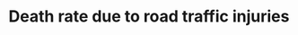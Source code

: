 ---
actual_indicator_available: Death rate due to road traffic injuries
actual_indicator_available_description: Age-adjusted rate of deaths per year due to
  road traffic injuries expressed per 100,000 population
comments_and_limitations: Rates were generated by CDC Wonder using the Underlying
  Cause of Death mortality files.  Rates were selected based on the Injury Intent
  and Mechanism list with mechanism set to 'Motor Vehicle Traffic'
data_non_statistical: false
date_metadata_updated: December 2017
date_of_national_source_publication: December 2016
goal_meta_link: http://unstats.un.org/sdgs/files/metadata-compilation/Metadata-Goal-3.pdf
goal_meta_link_page: 18
graph: longitudinal
graph_status_notes: Graphed
graph_title: Age-adjusted rate of deaths due to road traffic injuries per 100,000
  US population
graph_type: line
graph_type_description: Line graph
has_metadata: true
indicator: 3.6.1
indicator_definition: Number of road traffic fatal injury deaths per 100 000 population
  (age_standardized).
indicator_name: Death rate due to road traffic injuries
indicator_sort_order: 03.06.01
indicator_variable: road_trafficdeathrate_100000
layout: indicator
method_of_computation: Number of deaths due to road traffic crashes / Population Method
  of measurement Death registration data using ICD_10. Method of estimation Modelling,
  using multiple inputs, is often used if no complete and accurate data are available.''
periodicity: Annual
permalink: /3-6-1/
published: true
reporting_status: complete
sdg_goal: 3
source_active_1: true
source_agency_staff_email_1: ambranum@cdc.gov
source_agency_staff_name_1: Mortality Statistics Branch, Division of Vital Statistics,
  National Center for Health Statistics
source_agency_survey_dataset_1: National Center for Health Statistics, Underlying
  Cause of Death File
source_notes_1: null
source_title_1: null
source_url_1: http://wonder.cdc.gov/ucd-icd10.html; http://www.cdc.gov/nchs/data_access/vitalstatsonline.htm
target: By 2020, halve the number of global deaths and injuries from road traffic
  accidents.
target_id: '3.6'
title: Death rate due to road traffic injuries
un_custodial_agency: 'WHO (Partnering Agencies: UNECE)'
un_designated_tier: '1'
us_method_of_computation: Number of deaths attributable to traffic injuries divided
  by the population and expressed per 100,000 population.  Rates are age-adjusted
  using the direct method of applying age-specific death rates to the U.S. standard
  population distribution. See http://wonder.cdc.gov/wonder/help/ucd.html#Age-Adjusted
  Rates for more detail.
variable_description: null
variable_notes: null
---